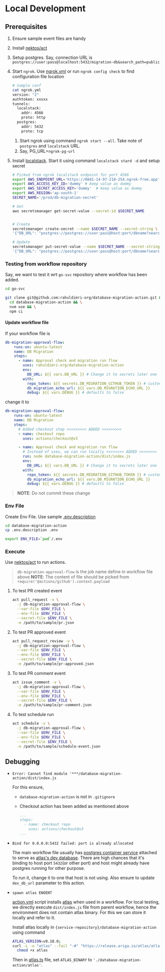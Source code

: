 # Local Development

## Prerequisites

1. Ensure sample event files are handy
1. Install [nektos/act](https://github.com/nektos/act)
1. Setup postgres. Say, connection URL is `postgres://user:pass@localhost:5432/migration-db&search_path=public`
1. Start `ngrok`. Use [ngrok.yml](https://ngrok.com/docs/agent/config/) or run `ngrok config check` to find configuration file location

    ```sh
    # Sample conf
    cat ngrok.yml
    version: "2"
    authtoken: xxxxx
    tunnels:
      localstack:
        addr: 4566
        proto: http
      postgres:
        addr: 5432
        proto: tcp
    ```

   1. Start ngrok using command `ngrok start --all`. Take note of `postgres` and `localstack` URL.
   1. Say, PG_URL=`ngrok-pg-url`
1. Install [localstack](https://docs.localstack.cloud/getting-started/installation/). Start it using command `localstack stard -d` and setup secret

    ```sh
    # Picked from ngrok localstack endpoint for port 4566
    export AWS_ENDPOINT_URL='https://0841-14-97-218-254.ngrok-free.app'
    export AWS_ACCESS_KEY_ID='dummy' # keep value as dummy
    export AWS_SECRET_ACCESS_KEY='dummy'  # keep value as dummy
    export AWS_REGION='ap-south-1'
    SECRET_NAME='/prod/db-migration-secret'

    # Get
    aws secretsmanager get-secret-value --secret-id $SECRET_NAME


    # Create
    secretsmanager create-secret --name $SECRET_NAME --secret-string \
    '{"DB_URL": "postgres://postgres://user:pass@host:port/dbname?search_path=schema-name"}'

    # Update
    secretsmanager put-secret-value --name $SECRET_NAME --secret-string \
    '{"DB_URL": "postgres://postgres://user:pass@host:port/dbname?search_path=schema-name"}'
    ```

### Testing from workflow repository

Say, we want to test it wrt `go-svc` repository where workflow has been added.

```sh
cd go-svc

git clone git@github.com:rahuldimri-org/database-migration-action.git && \
  cd database-migration-action && \
  nvm use && \
  npm ci
```

#### Update workflow file

If your workflow file is

```yml
db-migration-approval-flow:
    runs-on: ubuntu-latest
    name: DB Migration
    steps:
      - name: Approval check and migration run flow
        uses: rahuldimri-org/database-migration-action
        env:
          DB_URL: ${{ vars.DB_URL }} # Change it to secrets later one
        with:
          repo_token: ${{ secrets.DB_MIGRATION_GITHUB_TOKEN }} # custom repo token
          db_migration_echo_url: ${{ vars.DB_MIGRATION_ECHO_URL }}
          debug: ${{ vars.DEBUG }} # defaults to false
```

change it to

```yml
db-migration-approval-flow:
    runs-on: ubuntu-latest
    name: DB Migration
    steps:
      # Added checkout step <<<<<<<<< ADDED >>>>>>>>>
      - name: checkout repo
        uses: actions/checkout@v3

      - name: Approval check and migration run flow
        # Instead of uses, we can run locally <<<<<<<< ADDED >>>>>>>>
        run: node database-migration-action/dist/index.js
        env:
          DB_URL: ${{ vars.DB_URL }} # Change it to secrets later one
        with:
          repo_token: ${{ secrets.DB_MIGRATION_GITHUB_TOKEN }} # custom repo token
          db_migration_echo_url: ${{ vars.DB_MIGRATION_ECHO_URL }}
          debug: ${{ vars.DEBUG }} # defaults to false
```

> **NOTE**: Do not commit these change

### Env File

Create Env File. Use sample [.env.description](./.env.description)

```sh
cd database-migration-action
cp .env.description .env

export ENV_FILE=`pwd`/.env
```

### Execute

Use [nektos/act](https://github.com/nektos/act) to run actions.

> `db-migration-approval-flow` is the job name define in workflow file above
> **NOTE**: The content of file should be picked from `require('@actions/github').context.payload`

1. To test PR created event

    ```sh
    act pull_request -v \
      -j db-migration-approval-flow \
      --var-file $ENV_FILE \
      --env-file $ENV_FILE \
      --secret-file $ENV_FILE \
      -e /path/to/sample/pr.json
    ```

1. To test PR approved event

    ```sh
    act pull_request_review -v \
      -j db-migration-approval-flow \
      --var-file $ENV_FILE \
      --env-file $ENV_FILE \
      --secret-file $ENV_FILE \
      -e /path/to/sample/pr-approved.json
    ```

1. To test PR comment event

    ```sh
    act issue_comment -v \
      -j db-migration-approval-flow \
      --var-file $ENV_FILE \
      --env-file $ENV_FILE \
      --secret-file $ENV_FILE \
      -e /path/to/sample/pr-comment.json
    ```

1. To test schedule run

    ```sh
    act schedule -v \
      -j db-migration-approval-flow \
      --var-file $ENV_FILE \
      --env-file $ENV_FILE \
      --secret-file $ENV_FILE \
      -e /path/to/sample/schedule-event.json
    ```

## Debugging

- `Error: Cannot find module '***/database-migration-action/dist/index.js`
  
  For this ensure,
  - `database-migration-action` is not in `.gitignore`
  - Checkout action has been added as mentioned above

    ```yaml
    ...
    steps:
      - name: checkout repo
        uses: actions/checkout@v3
    ...
    ```

- `Bind for 0.0.0.0:5432 failed: port is already allocated`
  
  The main workflow file usually has [postgres container service](https://docs.github.com/en/actions/using-containerized-services/creating-postgresql-service-containers) attached to serve as [atlas's dev database](https://atlasgo.io/concepts/dev-database). There are high chances that it's binding to host port `5432`(or other port) and host might already have postgres running for other purpose.

  To run it, change it to one that host is not using. Also ensure to update `dev_db_url` parameter to this action.

- `spawn atlas ENOENT`

  [action.yml](../action.yml) script installs [atlas](https://github.com/ariga/atlas) when used in a workflow.
  For local testing, we directly execute `dist/index.js` file from parent workflow, hence the environment does not contain atlas binary. For this we can store it locally and refer to it.

  Install atlas locally in `{service-repository}/database-migration-action` using command
  
  ```sh
  ATLAS_VERSION=v0.18.0;
  curl -L -o "atlas" --fail "-#" "https://release.ariga.io/atlas/atlas-community-linux-arm64-${ATLAS_VERSION}" && \
    chmod +x atlas
  ```

  Then in [atlas.ts](../src/migration/atlas.ts) file, set `ATLAS_BINARY` to `'./database-migration-action/atlas'`.
